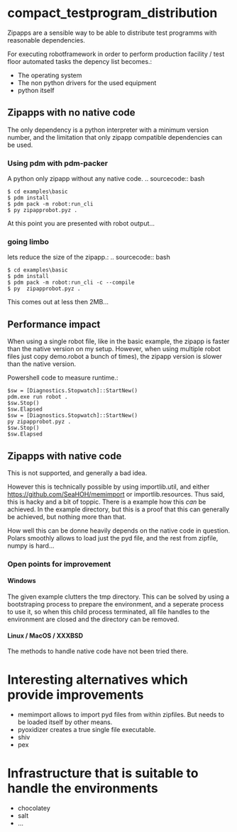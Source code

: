 # compact_testprogram_distribution

Zipapps are a sensible way to be able to distribute test programms with reasonable dependencies.

For executing robotframework in order to perform production facility / test floor automated tasks
the depency list becomes.:

 - The operating system
 - The non python drivers for the used equipment
 - python itself

## Zipapps with no native code

The only dependency is a python interpreter with a minimum version number, and the limitation 
that only zipapp compatible dependencies can be used.

### Using pdm with pdm-packer

A python only zipapp without any native code.
.. sourcecode:: bash

    $ cd examples\basic
    $ pdm install 
    $ pdm pack -m robot:run_cli
    $ py zipapprobot.pyz .

At this point you are presented with robot output... 

### going limbo

lets reduce the size of the zipapp.:
.. sourcecode:: bash

    $ cd examples\basic
    $ pdm install 
    $ pdm pack -m robot:run_cli -c --compile
    $ py  zipapprobot.pyz .

This comes out at less then 2MB...

## Performance impact

When using a single robot file, like in the basic example, the zipapp is faster than the native version on my setup.
However, when using multiple robot files just copy demo.robot a bunch of times), the zipapp version is slower than the native version.

Powershell code to measure runtime.:

    $sw = [Diagnostics.Stopwatch]::StartNew()
    pdm.exe run robot .
    $sw.Stop()
    $sw.Elapsed
    $sw = [Diagnostics.Stopwatch]::StartNew()
    py zipapprobot.pyz .
    $sw.Stop()
    $sw.Elapsed


## Zipapps with native code

This is not supported, and generally a bad idea. 

However this is technically possible by using importlib.util, and either https://github.com/SeaHOH/memimport or importlib.resources. Thus said, this is hacky and a bit of toppic. There is a example how this _can_ be achieved. In the example directory, but this is a proof that this can generally be achieved, but nothing more than that.

How well this can be donne heavily depends on the native code in question. Polars smoothly allows to load just the pyd file, and the rest from zipfile, numpy is hard...

### Open points for improvement

#### Windows

The given example clutters the tmp directory. This can be solved by using a 
bootstraping process to prepare the environment, and a seperate process to use
it, so when this child process terminated, all file handles to the environment
are closed and the directory can be removed.

#### Linux / MacOS / XXXBSD

The methods to handle native code have not been tried there.

# Interesting alternatives which provide improvements

 - memimport allows to import pyd files from within zipfiles. But needs to be loaded itself by other means.
 - pyoxidizer creates a true single file executable. 
 - shiv
 - pex 

# Infrastructure that is suitable to handle the environments

 - chocolatey
 - salt
 - ...
